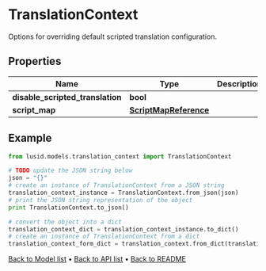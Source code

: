 # TranslationContext

Options for overriding default scripted translation configuration.

## Properties
Name | Type | Description | Notes
------------ | ------------- | ------------- | -------------
**disable_scripted_translation** | **bool** |  | [optional] 
**script_map** | [**ScriptMapReference**](ScriptMapReference.md) |  | [optional] 

## Example

```python
from lusid.models.translation_context import TranslationContext

# TODO update the JSON string below
json = "{}"
# create an instance of TranslationContext from a JSON string
translation_context_instance = TranslationContext.from_json(json)
# print the JSON string representation of the object
print TranslationContext.to_json()

# convert the object into a dict
translation_context_dict = translation_context_instance.to_dict()
# create an instance of TranslationContext from a dict
translation_context_form_dict = translation_context.from_dict(translation_context_dict)
```
[Back to Model list](../README.md#documentation-for-models) &#8226; [Back to API list](../README.md#documentation-for-api-endpoints) &#8226; [Back to README](../README.md)


